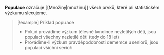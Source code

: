 **Populace** označuje [[Množiny|množinu]] všech prvků, které při statistickém výzkumu sledujeme.

>[!example] Příklad populace
>- Pokud provádíme výzkum tělesné kondince nezletilých dětí, jsou populací všechny nezletilé děti (tedy do 18 let)
>- Provádíme-li výzkum pravděpodobnosti dememce u seniorů, jsou populací všichni senioři